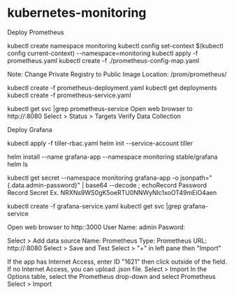 # kubernetes-monitoring

Deploy Prometheus

kubectl create namespace monitoring
kubectl config set-context $(kubectl config current-context) --namespace=monitoring 
kubectl apply -f prometheus.yaml 
kubectl create -f ./prometheus-config-map.yaml

Note: Change Private Registry to Public Image Location: /prom/prometheus/

kubectl create  -f prometheus-deployment.yaml
kubectl get deployments
kubectl create -f prometheus-service.yaml

kubectl get svc |grep prometheus-service
Open web browser to http://<prometheus-service EXTERNAL-IP>:8080
Select > Status > Targets
Verify Data Collection

Deploy Grafana

kubectl apply -f tiller-rbac.yaml 
helm init --service-account tiller

helm install --name grafana-app --namespace monitoring stable/grafana
helm ls

kubectl get secret --namespace monitoring grafana-app -o jsonpath="{.data.admin-password}" | base64 --decode ; echoRecord Password
Record Secret Ex. NRXNs9WS0gK5oeRTU0NNWyNlc1xoOT49mEiO4aen

kubectl create -f grafana-service.yaml
kubectl get svc |grep grafana-service

Open web browser to http:<grafana-service EXTERNAL-IP>:3000
User Name: admin
Pasword: <Output from Above>
   
 
Select > Add data source
 	Name: Prometheus
 	Type: Prometheus
 	URL: http://<prometheus-service EXTERNAL-IP>:8080
Select > Save and Test
Select > "+" in left pane then "Import"

If the app has Internet Access, enter ID "1621" then click outside of the field. If no Internet Access, you can upload .json file.
Select > Import
In the Options table, select the Prometheus drop-down and select Prometheus
Select > Import
